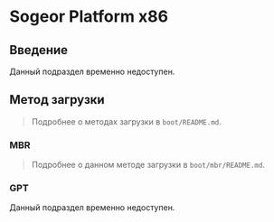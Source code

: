 # Sogeor Platform x86

## Введение

Данный подраздел временно недоступен.

## Метод загрузки

> Подробнее о методах загрузки в `boot/README.md`.

### MBR

> Подробнее о данном методе загрузки в `boot/mbr/README.md`.

### GPT

Данный подраздел временно недоступен.
